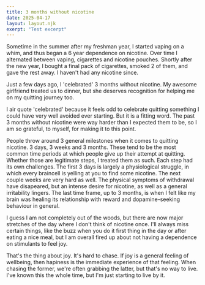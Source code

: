 ```yaml
---
title: 3 months without nicotine
date: 2025-04-17
layout: layout.njk
exerpt: "Test excerpt"
---
```


Sometime in the summer after my freshman year, I started vaping on a whim, and thus began a 6 year dependence on nicotine. Over time I alternated between vaping, cigarettes and nicotine pouches.
Shortly after the new year, I bought a final pack of cigarettes, smoked 2 of them, and gave the rest away. I haven't had any nicotine since. 

Just a few days ago, I 'celebrated' 3 months without nicotine. My awesome girlfriend treated us to dinner, but she deserves recognition for helping me on my quitting journey too. 

I air quote 'celebrated' because it feels odd to celebrate quitting something I could have very well avoided ever starting. But it is a fitting word. The past 3 months without nicotine were way harder than I expected them to be, so I am so grateful, to myself, for making it to this point.

People throw around 3 general milestones when it comes to quitting nicotine. 3 days, 3 weeks and 3 months. These tend to be the most common time periods at which people give up their attempt at quitting. Whether those are legitimate steps, I treated them as such. Each step had its own challenges. The first 3 days is largely a physiological struggle, in which every braincell is yelling at you to find some nicotine. The next couple weeks are very hard as well. The physical symptoms of withdrawal have disapeared, but an intense desire for nicotine, as well as a general irritability lingers. The last time frame, up to 3 months, is when I felt like my brain was healing its relationship with reward and dopamine-seeking behaviour in general. 

I guess I am not completely out of the woods, but there are now major stretches of the day where I don't think of nicotine once. I'll always miss certain things, like the buzz when you do it first thing in the day or after eating a nice meal, but I am overall fired up about not having a dependence on stimulants to feel joy. 

That's the thing about joy. It's hard to chase. If joy is a general feeling of wellbeing, then hapiness is the immediate experience of that feeling. When chasing the former, we're often grabbing the latter, but that's no way to live. I've known this the whole time, but I'm just starting to live by it. 